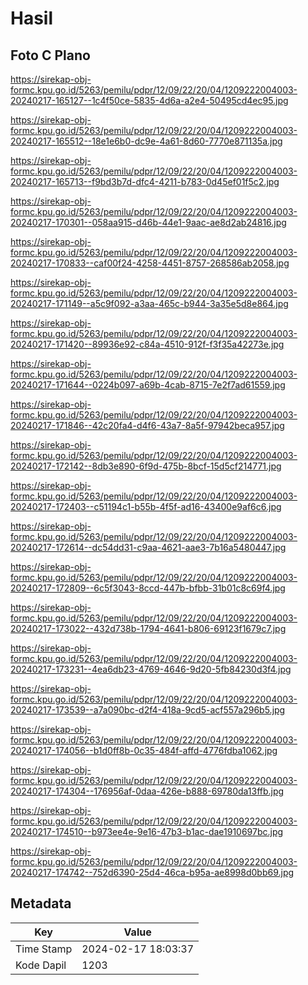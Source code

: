 # Hasil

## Foto C Plano

https://sirekap-obj-formc.kpu.go.id/5263/pemilu/pdpr/12/09/22/20/04/1209222004003-20240217-165127--1c4f50ce-5835-4d6a-a2e4-50495cd4ec95.jpg

https://sirekap-obj-formc.kpu.go.id/5263/pemilu/pdpr/12/09/22/20/04/1209222004003-20240217-165512--18e1e6b0-dc9e-4a61-8d60-7770e871135a.jpg

https://sirekap-obj-formc.kpu.go.id/5263/pemilu/pdpr/12/09/22/20/04/1209222004003-20240217-165713--f9bd3b7d-dfc4-4211-b783-0d45ef01f5c2.jpg

https://sirekap-obj-formc.kpu.go.id/5263/pemilu/pdpr/12/09/22/20/04/1209222004003-20240217-170301--058aa915-d46b-44e1-9aac-ae8d2ab24816.jpg

https://sirekap-obj-formc.kpu.go.id/5263/pemilu/pdpr/12/09/22/20/04/1209222004003-20240217-170833--caf00f24-4258-4451-8757-268586ab2058.jpg

https://sirekap-obj-formc.kpu.go.id/5263/pemilu/pdpr/12/09/22/20/04/1209222004003-20240217-171149--a5c9f092-a3aa-465c-b944-3a35e5d8e864.jpg

https://sirekap-obj-formc.kpu.go.id/5263/pemilu/pdpr/12/09/22/20/04/1209222004003-20240217-171420--89936e92-c84a-4510-912f-f3f35a42273e.jpg

https://sirekap-obj-formc.kpu.go.id/5263/pemilu/pdpr/12/09/22/20/04/1209222004003-20240217-171644--0224b097-a69b-4cab-8715-7e2f7ad61559.jpg

https://sirekap-obj-formc.kpu.go.id/5263/pemilu/pdpr/12/09/22/20/04/1209222004003-20240217-171846--42c20fa4-d4f6-43a7-8a5f-97942beca957.jpg

https://sirekap-obj-formc.kpu.go.id/5263/pemilu/pdpr/12/09/22/20/04/1209222004003-20240217-172142--8db3e890-6f9d-475b-8bcf-15d5cf214771.jpg

https://sirekap-obj-formc.kpu.go.id/5263/pemilu/pdpr/12/09/22/20/04/1209222004003-20240217-172403--c51194c1-b55b-4f5f-ad16-43400e9af6c6.jpg

https://sirekap-obj-formc.kpu.go.id/5263/pemilu/pdpr/12/09/22/20/04/1209222004003-20240217-172614--dc54dd31-c9aa-4621-aae3-7b16a5480447.jpg

https://sirekap-obj-formc.kpu.go.id/5263/pemilu/pdpr/12/09/22/20/04/1209222004003-20240217-172809--6c5f3043-8ccd-447b-bfbb-31b01c8c69f4.jpg

https://sirekap-obj-formc.kpu.go.id/5263/pemilu/pdpr/12/09/22/20/04/1209222004003-20240217-173022--432d738b-1794-4641-b806-69123f1679c7.jpg

https://sirekap-obj-formc.kpu.go.id/5263/pemilu/pdpr/12/09/22/20/04/1209222004003-20240217-173231--4ea6db23-4769-4646-9d20-5fb84230d3f4.jpg

https://sirekap-obj-formc.kpu.go.id/5263/pemilu/pdpr/12/09/22/20/04/1209222004003-20240217-173539--a7a090bc-d2f4-418a-9cd5-acf557a296b5.jpg

https://sirekap-obj-formc.kpu.go.id/5263/pemilu/pdpr/12/09/22/20/04/1209222004003-20240217-174056--b1d0ff8b-0c35-484f-affd-4776fdba1062.jpg

https://sirekap-obj-formc.kpu.go.id/5263/pemilu/pdpr/12/09/22/20/04/1209222004003-20240217-174304--176956af-0daa-426e-b888-69780da13ffb.jpg

https://sirekap-obj-formc.kpu.go.id/5263/pemilu/pdpr/12/09/22/20/04/1209222004003-20240217-174510--b973ee4e-9e16-47b3-b1ac-dae1910697bc.jpg

https://sirekap-obj-formc.kpu.go.id/5263/pemilu/pdpr/12/09/22/20/04/1209222004003-20240217-174742--752d6390-25d4-46ca-b95a-ae8998d0bb69.jpg


## Metadata

| Key        | Value               |
| ---------- | ------------------- |
| Time Stamp | 2024-02-17 18:03:37 |
| Kode Dapil | 1203                |



